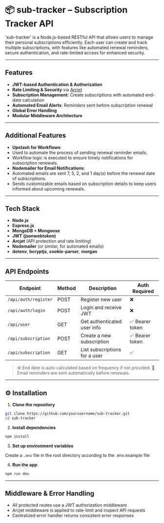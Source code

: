 # 📦 sub-tracker – Subscription Tracker API

'sub-tracker' is a Node.js-based RESTful API that allows users to manage their personal subscriptions efficiently. Each user can create and track multiple subscriptions, with features like automated renewal reminders, secure authentication, and rate-limited access for enhanced security.

---

## Features

- **JWT-based Authentication & Authorization**
- **Rate Limiting & Security** via [Arcjet](https://arcjet.com/)
- **Subscription Management**: Create subscriptions with automated end-date calculation
- **Automated Email Alerts**: Reminders sent before subscription renewal
- **Global Error Handling**
- **Modular Middleware Architecture**


---
## **Additional Features**
- **Upstash for Workflows**:
- Used to automate the process of sending renewal reminder emails.
- Workflow logic is executed to ensure timely notifications for subscription renewals.
- **Nodemailer for Email Notifications**:
- Automated emails are sent 7, 5, 2, and 1 day(s) before the renewal date of subscriptions.
- Sends customizable emails based on subscription details to keep users informed about upcoming
renewals.
---


## Tech Stack

- **Node.js**
- **Express.js**
- **MongoDB + Mongoose**
- **JWT (jsonwebtoken)**
- **Arcjet** (API protection and rate limiting)
- **Nodemailer** (or similar, for automated emails)
- **dotenv**, **bcryptjs**, **cookie-parser**, **morgan**

---

## API Endpoints

| Endpoint             | Method | Description                           | Auth Required |
|----------------------|--------|---------------------------------------|--------------- |
| `/api/auth/register` | POST   | Register new user                     | ❌             |
| `/api/auth/login`    | POST   | Login and receive JWT                 | ❌             |
| `/api/user`          | GET    | Get authenticated user info           | ✅ Bearer token|
| `/api/subscription`  | POST   | Create a new subscription             | ✅ Bearer token|
| `/api/subscription`  | GET    | List subscriptions for a user         | ✅             |

> ⚙️ End date is auto-calculated based on frequency if not provided.
> 📧 Email reminders are sent automatically before renewals.

---

## ⚙️ Installation

1. **Clone the repository**

```bash
git clone https://github.com/yourusername/sub-tracker.git
cd sub-tracker
```

2. **Install dependencies**

```bash
npm install
```

3. **Set up environment variables**

Create a `.env` file in the root directory according to the .env.example file


4. **Run the app**

```bash
npm run dev
```
---

## Middleware & Error Handling

- All protected routes use a JWT authorization middleware
- Arcjet middleware is applied to rate-limit and inspect API requests
- Centralized error handler returns consistent error responses

  

